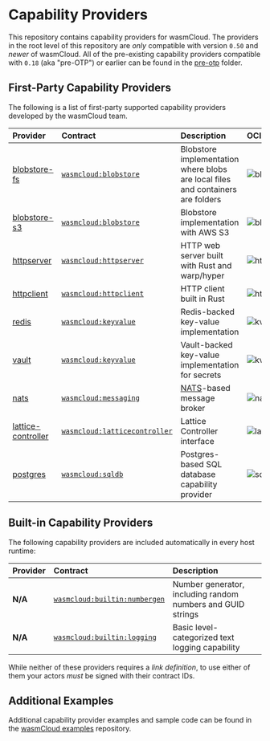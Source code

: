 # Capability Providers

This repository contains capability providers for wasmCloud. The providers 
in the root level of this repository are _only_ compatible with version `0.50`
and _newer_ of wasmCloud. All of the pre-existing capability providers compatible
with `0.18` (aka "pre-OTP") or earlier can be found in the [pre-otp](./pre-otp) folder.

## First-Party Capability Providers
The following is a list of first-party supported capability providers developed by the
wasmCloud team.

| Provider | Contract | Description | <div style="width:250px">OCI Reference<div> |
| :--- | :--- | :--- | :--- |
| [blobstore-fs](./blobstore-fs) | [`wasmcloud:blobstore`](https://github.com/wasmCloud/interfaces/tree/main/blobstore-fs) | Blobstore implementation where blobs are local files and containers are folders | ![blobstore fs oci reference](https://img.shields.io/endpoint?url=https%3A%2F%2Fproud-bird-4896.cosmonic.io%2Fblobstore-fs)
| [blobstore-s3](./blobstore-s3) | [`wasmcloud:blobstore`](https://github.com/wasmCloud/interfaces/tree/main/blobstore-s3) | Blobstore implementation with AWS S3 | ![blobstore s3 oci reference](https://img.shields.io/endpoint?url=https%3A%2F%2Fproud-bird-4896.cosmonic.io%2Fblobstore-s3)
| [httpserver](./httpserver-rs) | [`wasmcloud:httpserver`](https://github.com/wasmCloud/interfaces/tree/main/httpserver) | HTTP web server built with Rust and warp/hyper | ![httpserver oci reference](https://img.shields.io/endpoint?url=https%3A%2F%2Fproud-bird-4896.cosmonic.io%2Fhttpserver)
| [httpclient](./httpclient) | [`wasmcloud:httpclient`](https://github.com/wasmCloud/interfaces/tree/main/httpclient) | HTTP client built in Rust |  ![httpclient oci reference](https://img.shields.io/endpoint?url=https%3A%2F%2Fproud-bird-4896.cosmonic.io%2Fhttpclient)
| [redis](./kvredis) | [`wasmcloud:keyvalue`](https://github.com/wasmCloud/interfaces/tree/main/keyvalue) | Redis-backed key-value implementation | ![kvredis oci reference](https://img.shields.io/endpoint?url=https%3A%2F%2Fproud-bird-4896.cosmonic.io%2Fkvredis)
| [vault](./kv-vault) | [`wasmcloud:keyvalue`](https://github.com/wasmCloud/interfaces/tree/main/keyvalue) | Vault-backed key-value implementation for secrets | ![kv-vault oci reference](https://img.shields.io/endpoint?url=https%3A%2F%2Fproud-bird-4896.cosmonic.io%2Fkv-vault)
| [nats](./nats) | [`wasmcloud:messaging`](https://github.com/wasmCloud/interfaces/tree/main/messaging) | [NATS](https://nats.io)-based message broker | ![nats oci reference](https://img.shields.io/endpoint?url=https%3A%2F%2Fproud-bird-4896.cosmonic.io%2Fnats_messaging)
| [lattice-controller](./lattice-controller) | [`wasmcloud:latticecontroller`](https://github.com/wasmCloud/interfaces/tree/main/lattice-controller) | Lattice Controller interface | ![lattice-controller oci reference](https://img.shields.io/endpoint?url=https%3A%2F%2Fproud-bird-4896.cosmonic.io%2Flattice-controller)
| [postgres](./sqldb-postgres) | [`wasmcloud:sqldb`](https://github.com/wasmCloud/interfaces/tree/main/sqldb) | Postgres-based SQL database capability provider | ![sqldb-postgres oci reference](https://img.shields.io/endpoint?url=https%3A%2F%2Fproud-bird-4896.cosmonic.io%2Fsqldb-postgres)

## Built-in Capability Providers
The following capability providers are included automatically in every host runtime:

| Provider | Contract | Description |
| :--- | :--- | :--- |
| **N/A** | [`wasmcloud:builtin:numbergen`](https://github.com/wasmCloud/interfaces/tree/main/numbergen) | Number generator, including random numbers and GUID strings |
| **N/A** | [`wasmcloud:builtin:logging`](https://github.com/wasmCloud/interfaces/tree/main/logging) | Basic level-categorized text logging capability |

While neither of these providers requires a _link definition_, to use either of them your actors _must_ be signed with their contract IDs.

## Additional Examples
Additional capability provider examples and sample code can be found in the [wasmCloud examples](https://github.com/wasmCloud/examples) repository.